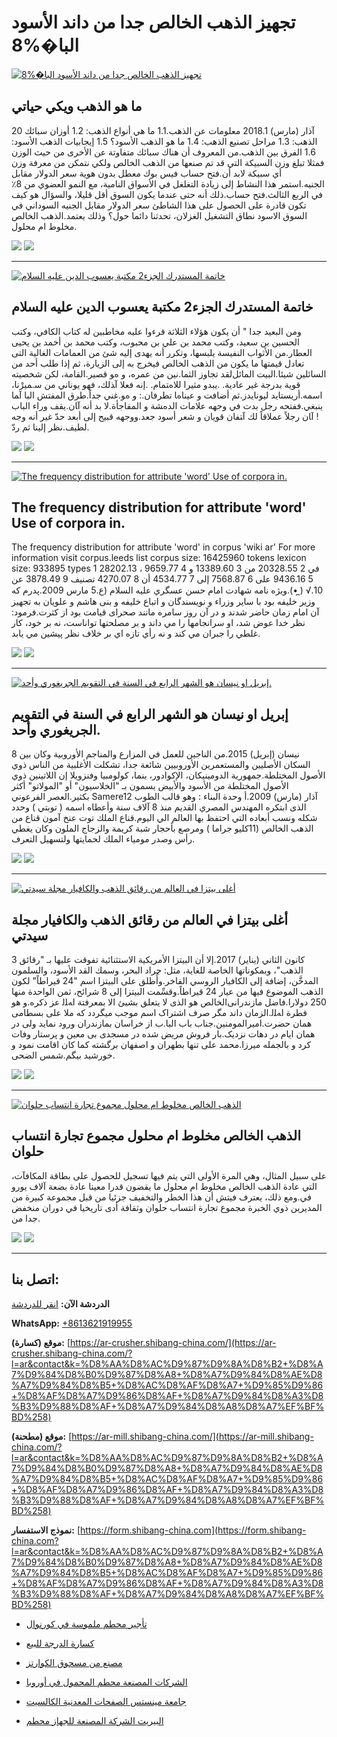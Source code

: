 # تجهيز الذهب الخالص جدا من داند الأسود البا�%8

<a href="https://swt.shibang-china.com/?l=ar&img&k=%D8%AA%D8%AC%D9%87%D9%8A%D8%B2+%D8%A7%D9%84%D8%B0%D9%87%D8%A8+%D8%A7%D9%84%D8%AE%D8%A7%D9%84%D8%B5+%D8%AC%D8%AF%D8%A7+%D9%85%D9%86+%D8%AF%D8%A7%D9%86%D8%AF+%D8%A7%D9%84%D8%A3%D8%B3%D9%88%D8%AF+%D8%A7%D9%84%D8%A8%D8%A7%EF%BF%BD%258" target="_blank">![تجهيز الذهب الخالص جدا من داند الأسود البا�%8](http://static.shibang-china.com/all-800x300/206.jpg)</a>

## ما هو الذهب ويكي حياتي
20 آذار (مارس) 2018.1 معلومات عن الذهب.1.1 ما هي أنواع الذهب: 1.2 أوزان سبائك الذهب: 1.3 مراحل تصنيع الذهب: 1.4 ما هو الذهب الأسود؟ 1.5 إيجابيات الذهب الأسود: 1.6 الفرق بين الذهب.من المعروف أن هناك سبائك متفاوتة عن الأخرى من حيث الوزن فمثلا تبلغ وزن السبيكة التي قد تم صنعها من الذهب الخالص ولكي نتمكن من معرفة وزن أي سبيكة لابد أن.فتح حساب فيس بوك معطل بدون هوية سعر الدولار مقابل الجنيه.استمر هذا النشاط إلى زيادة التغلغل في الأسواق النامية، مع النمو العضوي من 8٪ في الربع الثالث.فتح حساب.ذلك أنه حتى عندما يكون السوق أقل قليلا، والسؤال هو كيف تكون قادرة على الحصول على هذا الشاطئ سعر الدولار مقابل الجنيه السوداني في السوق الاسود نطاق التشغيل الغزلان، تحدثنا دائما حول؟ وذلك يعتمد.الذهب الخالص مخلوط ام محلول.


<a href="https://whatsapp.shibangsoft.com/WhatsApp.php" target="_blank" title="WhatsApp">![](http://static.shibang-china.com/icon/whatsapp.png)</a> <a href="https://swt.shibang-china.com/?l=ar&icon&k=%D8%AA%D8%AC%D9%87%D9%8A%D8%B2+%D8%A7%D9%84%D8%B0%D9%87%D8%A8+%D8%A7%D9%84%D8%AE%D8%A7%D9%84%D8%B5+%D8%AC%D8%AF%D8%A7+%D9%85%D9%86+%D8%AF%D8%A7%D9%86%D8%AF+%D8%A7%D9%84%D8%A3%D8%B3%D9%88%D8%AF+%D8%A7%D9%84%D8%A8%D8%A7%EF%BF%BD%258" target="_blank">![](http://static.shibang-china.com/icon/chat-ar.png)</a>

---

<a href="https://swt.shibang-china.com/?l=ar&img&k=%D8%AA%D8%AC%D9%87%D9%8A%D8%B2+%D8%A7%D9%84%D8%B0%D9%87%D8%A8+%D8%A7%D9%84%D8%AE%D8%A7%D9%84%D8%B5+%D8%AC%D8%AF%D8%A7+%D9%85%D9%86+%D8%AF%D8%A7%D9%86%D8%AF+%D8%A7%D9%84%D8%A3%D8%B3%D9%88%D8%AF+%D8%A7%D9%84%D8%A8%D8%A7%EF%BF%BD%258" target="_blank">![خاتمة المستدرك الجزء2 مكتبة يعسوب الدين عليه السلام](http://static.shibang-china.com/all-800x300/175.jpg)</a>

## خاتمة المستدرك الجزء2 مكتبة يعسوب الدين عليه السلام
ومن البعيد جدا &quot; أن يكون هؤلاء الثلاثة قرءوا عليه مخاطبين له كتاب الكافي، وكتب الحسين بن سعيد، وكتب محمد بن علي بن محبوب، وكتب محمد بن أخمد بن يحيى العطار.من الأثواب النفيسة يلبسها، وتكرر أنه يهدى إليه شئ من العمامات الغالية التى تعادل قيمتها ما يكون من الذهب الخالص فيخرج به إلى الزيارة، ثم إذا طلب أحد من السائلين شيئا.البيت المائلﻟﻘﺪ ﺗﺠﺎوز اﻟﺜﻤﺎ.ﻧﻴﻦ ﻣﻦ ﻋﻤﺮﻩ، و هﻮ ﻗﺼﻴﺮ.اﻟﻘﺎﻣﺔ، ﻟﻜﻦ ﺷﺨﺼﻴﺘﻪ ﻗﻮﻳﺔ ﺑﺪرﺟﺔ ﻏﻴﺮ ﻋﺎدﻳﺔ. .ﻳﺒﺪو ﻣﺜﻴﺮا ﻟﻼهﺘﻤﺎم. .إﻧﻪ ﻓﻌﻼ آﺬﻟﻚ، ﻓﻬﻮ ﻳﻮﻧﺎﻧﻲ ﻣﻦ ﺳ.ﻤﻴﺮْﻧﺎ، اﺳﻤﻪ.أرﻳﺴﺘﺎﻳﺪ ﻟﻴﻮﻧﺎﻳﺪز.ﺛﻢ أﺿﺎﻓﺖ و ﻋﻴﻨﺎهﺎ ﺗﻄﺮﻓﺎن.: و هﻮ.ﻏﻨﻲ ﺟﺪاً.ﻃﺮق اﻟﻤﻔﺘﺶ اﻟﺒﺎ آﻤﺎ ﻳﻨﺒﻐﻲ.ﻓﻔﺘﺤﻪ رﺟﻞ ﺑﺪت ﻓﻲ وﺟﻬﻪ ﻋﻼﻣﺎت اﻟﺪهﺸﺔ و اﻟﻤﻔﺎﺟﺄة.ﻻ ﺑﺪ أﻧﻪ آﺎن.ﻳﻘﻒ وراء اﻟﺒﺎب ! آﺎن رﺟﻼً ﻋﻤﻼﻗﺎً ﻟﻚ آﺘﻔﺎن ﻗﻮﻳﺎن و ﺷﻌﺮ أﺳﻮد ﺟﻌﺪ.ووﺟﻬﻪ ﻗﺒﻴﺢ إﻟﻰ أﺑﻌﺪ ﺣﺪّ ﻏﻴﺮ أﻧﻪ وﺟﻪ ﻟﻄﻴﻒ.ﻧﻈﺮ إﻟﻴﻨﺎ ﺛﻢ ردّ.


<a href="https://whatsapp.shibangsoft.com/WhatsApp.php" target="_blank" title="WhatsApp">![](http://static.shibang-china.com/icon/whatsapp.png)</a> <a href="https://swt.shibang-china.com/?l=ar&icon&k=%D8%AA%D8%AC%D9%87%D9%8A%D8%B2+%D8%A7%D9%84%D8%B0%D9%87%D8%A8+%D8%A7%D9%84%D8%AE%D8%A7%D9%84%D8%B5+%D8%AC%D8%AF%D8%A7+%D9%85%D9%86+%D8%AF%D8%A7%D9%86%D8%AF+%D8%A7%D9%84%D8%A3%D8%B3%D9%88%D8%AF+%D8%A7%D9%84%D8%A8%D8%A7%EF%BF%BD%258" target="_blank">![](http://static.shibang-china.com/icon/chat-ar.png)</a>

---

<a href="https://swt.shibang-china.com/?l=ar&img&k=%D8%AA%D8%AC%D9%87%D9%8A%D8%B2+%D8%A7%D9%84%D8%B0%D9%87%D8%A8+%D8%A7%D9%84%D8%AE%D8%A7%D9%84%D8%B5+%D8%AC%D8%AF%D8%A7+%D9%85%D9%86+%D8%AF%D8%A7%D9%86%D8%AF+%D8%A7%D9%84%D8%A3%D8%B3%D9%88%D8%AF+%D8%A7%D9%84%D8%A8%D8%A7%EF%BF%BD%258" target="_blank">![The frequency distribution for attribute &#39;word&#39; Use of corpora in.](http://static.shibang-china.com/all-800x300/1009.jpg)</a>

## The frequency distribution for attribute &#39;word&#39; Use of corpora in.
The frequency distribution for attribute &#39;word&#39; in corpus &#39;wiki ar&#39; For more information visit corpus.leeds list corpus size: 16425960 tokens lexicon size: 933895 types 1 28202.13 في 2 20328.55 من 3 13389.60 و 4 9659.77 ، 5 9436.16 على 6 7568.87 إلى 7 4534.77 أن 8 4270.07 تصنيف 9 3878.49 عن 10.√ ( ̪•).ویژه نامه شهادت امام حسن عسگري عليه السلام (ع.5 مارس 2009.پدرم كه وزير خليفه بود با ساير وزراء و نويسندگان و اتباع خليفه و بنى هاشم و علويان به تجهيز آن امام زمان حاضر شدند و در آن روز سامره مانند صحراى قيامت بود از كثرت.فرمود: نظر خدا عوض شد، او سرانجامها را مي داند و بر مصلحتها تواناست، نه بر خود، کار غلطي را جبران مي کند و نه رأي تازه اي بر خلاف نظر پيشين مي يابد.


<a href="https://whatsapp.shibangsoft.com/WhatsApp.php" target="_blank" title="WhatsApp">![](http://static.shibang-china.com/icon/whatsapp.png)</a> <a href="https://swt.shibang-china.com/?l=ar&icon&k=%D8%AA%D8%AC%D9%87%D9%8A%D8%B2+%D8%A7%D9%84%D8%B0%D9%87%D8%A8+%D8%A7%D9%84%D8%AE%D8%A7%D9%84%D8%B5+%D8%AC%D8%AF%D8%A7+%D9%85%D9%86+%D8%AF%D8%A7%D9%86%D8%AF+%D8%A7%D9%84%D8%A3%D8%B3%D9%88%D8%AF+%D8%A7%D9%84%D8%A8%D8%A7%EF%BF%BD%258" target="_blank">![](http://static.shibang-china.com/icon/chat-ar.png)</a>

---

<a href="https://swt.shibang-china.com/?l=ar&img&k=%D8%AA%D8%AC%D9%87%D9%8A%D8%B2+%D8%A7%D9%84%D8%B0%D9%87%D8%A8+%D8%A7%D9%84%D8%AE%D8%A7%D9%84%D8%B5+%D8%AC%D8%AF%D8%A7+%D9%85%D9%86+%D8%AF%D8%A7%D9%86%D8%AF+%D8%A7%D9%84%D8%A3%D8%B3%D9%88%D8%AF+%D8%A7%D9%84%D8%A8%D8%A7%EF%BF%BD%258" target="_blank">![إبريل او نيسان هو الشهر الرابع في السنة في التقويم الجريغوري وأحد.](http://static.shibang-china.com/all-800x300/801.jpg)</a>

## إبريل او نيسان هو الشهر الرابع في السنة في التقويم الجريغوري وأحد.
8 نيسان (إبريل) 2015.من الناجين للعمل في المزارع والمناجم الأوروبية وكان بين السكان الأصليين والمستعمرين الأوروبيين شائعة جدا، تشكلت الأغلبية من الناس ذوي الأصول المختلطة.جمهورية الدومينيكان، الإكوادور، بنما، كولومبيا وفنزويلا إن اللاتينين ذوي الأصول المختلطة من الأسود والأبيض يسمون بـ &quot;الخلاسيون&quot; أو &quot;المولاتو&quot; أكثر بكثير.العصر الفرعوني Samere12 آذار (مارس) 2009.أ وحدة البناء : وهو قالب الطوب الذى ابتكره المهندس المصري القديم منذ 8 آلاف سنة وأعطاه اسمه ( توبتي ) وحدد شكله ونسب أبعاده التي احتفظ بها العالم الي اليوم.قناع الملك توت عنخ آمون قناع من الذهب الخالص (11كليو جراما ) ومرصع بأحجار شبة كريمة والزجاج الملون وكان يغطي رأس وصدر مومياء الملك لحمايتها ولتسهيل التعرف.


<a href="https://whatsapp.shibangsoft.com/WhatsApp.php" target="_blank" title="WhatsApp">![](http://static.shibang-china.com/icon/whatsapp.png)</a> <a href="https://swt.shibang-china.com/?l=ar&icon&k=%D8%AA%D8%AC%D9%87%D9%8A%D8%B2+%D8%A7%D9%84%D8%B0%D9%87%D8%A8+%D8%A7%D9%84%D8%AE%D8%A7%D9%84%D8%B5+%D8%AC%D8%AF%D8%A7+%D9%85%D9%86+%D8%AF%D8%A7%D9%86%D8%AF+%D8%A7%D9%84%D8%A3%D8%B3%D9%88%D8%AF+%D8%A7%D9%84%D8%A8%D8%A7%EF%BF%BD%258" target="_blank">![](http://static.shibang-china.com/icon/chat-ar.png)</a>

---

<a href="https://swt.shibang-china.com/?l=ar&img&k=%D8%AA%D8%AC%D9%87%D9%8A%D8%B2+%D8%A7%D9%84%D8%B0%D9%87%D8%A8+%D8%A7%D9%84%D8%AE%D8%A7%D9%84%D8%B5+%D8%AC%D8%AF%D8%A7+%D9%85%D9%86+%D8%AF%D8%A7%D9%86%D8%AF+%D8%A7%D9%84%D8%A3%D8%B3%D9%88%D8%AF+%D8%A7%D9%84%D8%A8%D8%A7%EF%BF%BD%258" target="_blank">![أغلى بيتزا في العالم من رقائق الذهب والكافيار مجلة سيدتي](http://static.shibang-china.com/all-800x300/50.jpg)</a>

## أغلى بيتزا في العالم من رقائق الذهب والكافيار مجلة سيدتي
3 كانون الثاني (يناير) 2017.إلا أن البيتزا الأمريكية الاستثنائية تفوقت عليها بـ &quot;رقائق الذهب&quot;، وبمكوناتها الخاصة للغاية، مثل: جراد البحر، وسمك القد الأسود، والسلمون المدخَّن، إضافة إلى الكافيار الروسي الفاخر.وأُطلق على البيتزا اسم &quot;24 قيراطاً&quot; لكون الذهب الموضوع فيها من عيار 24 قيراطاً.وقسِّمت البيتزا إلى 8 شرائح، ثمن الواحدة منها 250 دولارا.فاضل مازندرانىﺍﻟﺨﺎﻟﺺ ﻫﻮ ﺍﻟﺬﻯ ﻻ ﻳﺘﻌﻠﻖ ﺑﺸﻴﺊ ﺍﻻ ﺑﻤﻌﺮﻓﺘﺔ ﺍﻪﻠﻟ ﻋﺰ ﺫﮐﺮﻩ.ﻭ ﻫﻮ ﻓﻄﺮﺓ ﺍﻪﻠﻟ.ﺍﻟﺰﻣﺎﻥ ﺩﺍﻧﺪ ﻣﮕﺮ ﺻﺮﻑ ﺍﺷﺘﺮﺍﮎ ﺍﺳﻢ ﻣﻮﺟﺐ ﻣﻴﮕﺮﺩﺩ ﮐﻪ ﻣﻼ ﻋﻠﻰ ﺑﺴﻄﺎﻣﻰ ﻫﻤﺎﻥ ﺣﻀﺮﺕ.ﺍﻣﻴﺮﺍﻟﻤﻮﻣﻨﻴﻦ.ﺟﻨﺎﺏ ﺑﺎﺏ ﺍﻟﺒﺎ.ﺏ ﺍﺯ ﺧﺮﺍﺳﺎﻥ ﺑﻤﺎﺯﻧﺪﺭﺍﻥ ﻭﺭﻭﺩ ﻧﻤﺎﻳﺪ ﻭﻟﻰ ﺩﺭ ﻫﻤﺎﻥ ﺍﻳﺎﻡ ﺩﺭ ﺩﻫﺎﺕ ﻧﺰﺩﻳﮏ.ﺑﺎﺭ ﻓﺮﻭﺵ ﻣﺮﻳﺾ ﺷﺪﻩ ﺩﺭ ﻣﺴﺠﺪﻯ ﺑﻰ ﻣﻌﻴﻦ ﻭ ﭘﺮﺳﺘﺎﺭ ﻭﻓﺎﺕ ﮐﺮﺩ ﻭ ﺑﺎﻟﺠﻤﻠﻪ ﻣﻴﺮﺯﺍ.ﻣﺤﻤﺪ ﻋﻠﻰ ﺗﻨﻬﺎ ﺑﻄﻬﺮﺍﻥ ﻭ ﺍﺻﻔﻬﺎﻥ ﺑﺮﮔﺸﺘﻪ ﮐﻤﺎ ﮐﺎﻥ ﺍﻗﺎﻣﺖ ﻧﻤﻮﺩ ﻭ ﺧﻮﺭﺷﻴﺪ ﺑﻴﮕﻢ.ﺷﻤﺲ ﺍﻟﻀﺤﻰ.


<a href="https://whatsapp.shibangsoft.com/WhatsApp.php" target="_blank" title="WhatsApp">![](http://static.shibang-china.com/icon/whatsapp.png)</a> <a href="https://swt.shibang-china.com/?l=ar&icon&k=%D8%AA%D8%AC%D9%87%D9%8A%D8%B2+%D8%A7%D9%84%D8%B0%D9%87%D8%A8+%D8%A7%D9%84%D8%AE%D8%A7%D9%84%D8%B5+%D8%AC%D8%AF%D8%A7+%D9%85%D9%86+%D8%AF%D8%A7%D9%86%D8%AF+%D8%A7%D9%84%D8%A3%D8%B3%D9%88%D8%AF+%D8%A7%D9%84%D8%A8%D8%A7%EF%BF%BD%258" target="_blank">![](http://static.shibang-china.com/icon/chat-ar.png)</a>

---

<a href="https://swt.shibang-china.com/?l=ar&img&k=%D8%AA%D8%AC%D9%87%D9%8A%D8%B2+%D8%A7%D9%84%D8%B0%D9%87%D8%A8+%D8%A7%D9%84%D8%AE%D8%A7%D9%84%D8%B5+%D8%AC%D8%AF%D8%A7+%D9%85%D9%86+%D8%AF%D8%A7%D9%86%D8%AF+%D8%A7%D9%84%D8%A3%D8%B3%D9%88%D8%AF+%D8%A7%D9%84%D8%A8%D8%A7%EF%BF%BD%258" target="_blank">![الذهب الخالص مخلوط ام محلول مجموع تجارة انتساب حلوان](http://static.shibang-china.com/all-800x300/729.jpg)</a>

## الذهب الخالص مخلوط ام محلول مجموع تجارة انتساب حلوان
على سبيل المثال، وهي المرة الأولى التي يتم فيها تسجيل للحصول على بطاقة المكافآت، التي عادة الذهب الخالص مخلوط ام محلول ما يقضون قدرا معينا عادة بضعة آلاف يورو في.ومع ذلك، يعترف فيتش أن هذا الخطر والتخفيف جزئيا من قبل مجموعة كبيرة من المديرين ذوي الخبرة مجموع تجارة انتساب حلوان وثقافة أدى تاريخيا في دوران منخفض جدا من.

<a href="https://whatsapp.shibangsoft.com/WhatsApp.php" target="_blank" title="WhatsApp">![](http://static.shibang-china.com/icon/whatsapp.png)</a> <a href="https://swt.shibang-china.com/?l=ar&icon&k=%D8%AA%D8%AC%D9%87%D9%8A%D8%B2+%D8%A7%D9%84%D8%B0%D9%87%D8%A8+%D8%A7%D9%84%D8%AE%D8%A7%D9%84%D8%B5+%D8%AC%D8%AF%D8%A7+%D9%85%D9%86+%D8%AF%D8%A7%D9%86%D8%AF+%D8%A7%D9%84%D8%A3%D8%B3%D9%88%D8%AF+%D8%A7%D9%84%D8%A8%D8%A7%EF%BF%BD%258" target="_blank">![](http://static.shibang-china.com/icon/chat-ar.png)</a>

---
## اتصل بنا:

**الدردشة الآن:** [انقر للدردشة](https://swt.shibang-china.com?l=ar&contact&k=%D8%AA%D8%AC%D9%87%D9%8A%D8%B2+%D8%A7%D9%84%D8%B0%D9%87%D8%A8+%D8%A7%D9%84%D8%AE%D8%A7%D9%84%D8%B5+%D8%AC%D8%AF%D8%A7+%D9%85%D9%86+%D8%AF%D8%A7%D9%86%D8%AF+%D8%A7%D9%84%D8%A3%D8%B3%D9%88%D8%AF+%D8%A7%D9%84%D8%A8%D8%A7%EF%BF%BD%258)

**WhatsApp:**  [+8613621919955](https://whatsapp.shibangsoft.com/WhatsApp.php)

**موقع (كسارة):** [https://ar-crusher.shibang-china.com/](https://ar-crusher.shibang-china.com/?l=ar&contact&k=%D8%AA%D8%AC%D9%87%D9%8A%D8%B2+%D8%A7%D9%84%D8%B0%D9%87%D8%A8+%D8%A7%D9%84%D8%AE%D8%A7%D9%84%D8%B5+%D8%AC%D8%AF%D8%A7+%D9%85%D9%86+%D8%AF%D8%A7%D9%86%D8%AF+%D8%A7%D9%84%D8%A3%D8%B3%D9%88%D8%AF+%D8%A7%D9%84%D8%A8%D8%A7%EF%BF%BD%258)

**موقع (مطحنة):** [https://ar-mill.shibang-china.com/](https://ar-mill.shibang-china.com/?l=ar&contact&k=%D8%AA%D8%AC%D9%87%D9%8A%D8%B2+%D8%A7%D9%84%D8%B0%D9%87%D8%A8+%D8%A7%D9%84%D8%AE%D8%A7%D9%84%D8%B5+%D8%AC%D8%AF%D8%A7+%D9%85%D9%86+%D8%AF%D8%A7%D9%86%D8%AF+%D8%A7%D9%84%D8%A3%D8%B3%D9%88%D8%AF+%D8%A7%D9%84%D8%A8%D8%A7%EF%BF%BD%258)

**نموذج الاستفسار:** [https://form.shibang-china.com](https://form.shibang-china.com?l=ar&contact&k=%D8%AA%D8%AC%D9%87%D9%8A%D8%B2+%D8%A7%D9%84%D8%B0%D9%87%D8%A8+%D8%A7%D9%84%D8%AE%D8%A7%D9%84%D8%B5+%D8%AC%D8%AF%D8%A7+%D9%85%D9%86+%D8%AF%D8%A7%D9%86%D8%AF+%D8%A7%D9%84%D8%A3%D8%B3%D9%88%D8%AF+%D8%A7%D9%84%D8%A8%D8%A7%EF%BF%BD%258)

* [تأجير محطم ملموسة في كورنوال](../28/%D8%AA%D8%A3%D8%AC%D9%8A%D8%B1%20%D9%85%D8%AD%D8%B7%D9%85%20%D9%85%D9%84%D9%85%D9%88%D8%B3%D8%A9%20%D9%81%D9%8A%20%D9%83%D9%88%D8%B1%D9%86%D9%88%D8%A7%D9%84.md)

* [كسارة الدرجة للبيع](../26/%D9%83%D8%B3%D8%A7%D8%B1%D8%A9%20%D8%A7%D9%84%D8%AF%D8%B1%D8%AC%D8%A9%20%D9%84%D9%84%D8%A8%D9%8A%D8%B9.md)

* [مصنع من مسحوق الكوارتز](../30/%D9%85%D8%B5%D9%86%D8%B9%20%D9%85%D9%86%20%D9%85%D8%B3%D8%AD%D9%88%D9%82%20%D8%A7%D9%84%D9%83%D9%88%D8%A7%D8%B1%D8%AA%D8%B2.md)

* [الشركات المصنعة محطم المحمول في أوروبا](../29/%D8%A7%D9%84%D8%B4%D8%B1%D9%83%D8%A7%D8%AA%20%D8%A7%D9%84%D9%85%D8%B5%D9%86%D8%B9%D8%A9%20%D9%85%D8%AD%D8%B7%D9%85%20%D8%A7%D9%84%D9%85%D8%AD%D9%85%D9%88%D9%84%20%D9%81%D9%8A%20%D8%A3%D9%88%D8%B1%D9%88%D8%A8%D8%A7.md)

* [جامعة مينستس الصفحات المعدنية الكالسيت](../28/%D8%AC%D8%A7%D9%85%D8%B9%D8%A9%20%D9%85%D9%8A%D9%86%D8%B3%D8%AA%D8%B3%20%D8%A7%D9%84%D8%B5%D9%81%D8%AD%D8%A7%D8%AA%20%D8%A7%D9%84%D9%85%D8%B9%D8%AF%D9%86%D9%8A%D8%A9%20%D8%A7%D9%84%D9%83%D8%A7%D9%84%D8%B3%D9%8A%D8%AA.md)

* [البيريت الشركة المصنعة للجهاز محطم](../27/%D8%A7%D9%84%D8%A8%D9%8A%D8%B1%D9%8A%D8%AA%20%D8%A7%D9%84%D8%B4%D8%B1%D9%83%D8%A9%20%D8%A7%D9%84%D9%85%D8%B5%D9%86%D8%B9%D8%A9%20%D9%84%D9%84%D8%AC%D9%87%D8%A7%D8%B2%20%D9%85%D8%AD%D8%B7%D9%85.md)